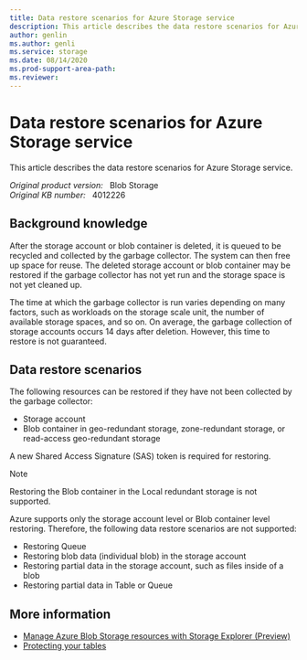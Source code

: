 ```yaml
---
title: Data restore scenarios for Azure Storage service
description: This article describes the data restore scenarios for Azure Storage service.
author: genlin
ms.author: genli
ms.service: storage
ms.date: 08/14/2020
ms.prod-support-area-path: 
ms.reviewer: 
---
```

# Data restore scenarios for Azure Storage service

This article describes the data restore scenarios for Azure Storage service.  

_Original product version:_ &nbsp; Blob Storage  
_Original KB number:_ &nbsp; 4012226

## Background knowledge

After the storage account or blob container is deleted, it is queued to be recycled and collected by the garbage collector. The system can then free up space for reuse. The deleted storage account or blob container may be restored if the garbage collector has not yet run and the storage space is not yet cleaned up. 

The time at which the garbage collector is run varies depending on many factors, such as workloads on the storage scale unit, the number of available storage spaces, and so on. On average, the garbage collection of storage accounts occurs 14 days after deletion. However, this time to restore is not guaranteed.  

## Data restore scenarios

The following resources can be restored if they have not been collected by the garbage collector:

- Storage account 
- Blob container in geo-redundant storage, zone-redundant storage, or read-access geo-redundant storage 

A new Shared Access Signature (SAS) token is required for restoring.
> [!NOTE]
> Restoring the Blob container in the Local redundant storage is not supported.

Azure supports only the storage account level or Blob container level restoring. Therefore, the following data restore scenarios are not supported:

- Restoring Queue 
- Restoring blob data (individual blob) in the storage account 
- Restoring partial data in the storage account, such as files inside of a blob 
- Restoring partial data in Table or Queue  

## More information

- [Manage Azure Blob Storage resources with Storage Explorer (Preview)](https://docs.microsoft.com/azure/vs-azure-tools-storage-explorer-blobs) 
- [Protecting your tables](https://azure.microsoft.com/blog/)  
